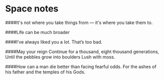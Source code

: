 # Space notes

####It's not where you take things from — it's where you take them to.

####Life can be much broader

####I’ve always liked you a lot. That’s too bad.

####May your reign Continue for a thousand, eight thousand generations, Until the pebbles grow into boulders Lush with moss.

####How can a man die better than facing fearful odds. For the ashes of his father and the temples of his Gods.